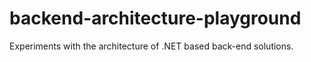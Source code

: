 # backend-architecture-playground
Experiments with the architecture of .NET based back-end solutions.
